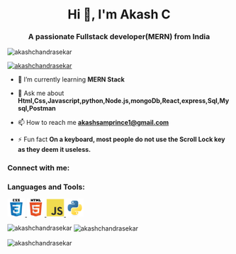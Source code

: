 <h1 align="center">Hi 👋, I'm Akash C</h1>
<h3 align="center">A passionate Fullstack developer(MERN) from India</h3>

<p align="left"> <img src="https://komarev.com/ghpvc/?username=akashchandrasekar&label=Profile%20views&color=0e75b6&style=flat" alt="akashchandrasekar" /> </p>

<p align="left"> <a href="https://github.com/ryo-ma/github-profile-trophy"><img src="https://github-profile-trophy.vercel.app/?username=akashchandrasekar" alt="akashchandrasekar" /></a> </p>

- 🌱 I’m currently learning **MERN Stack**

- 💬 Ask me about **Html,Css,Javascript,python,Node.js,mongoDb,React,express,Sql,Mysql,Postman**

- 📫 How to reach me **akashsamprince1@gmail.com**

- ⚡ Fun fact **On a keyboard, most people do not use the Scroll Lock key as they deem it useless.**

<h3 align="left">Connect with me:</h3>
<p align="left">
</p>

<h3 align="left">Languages and Tools:</h3>
<p align="left"> <a href="https://www.w3schools.com/css/" target="_blank" rel="noreferrer"> <img src="https://raw.githubusercontent.com/devicons/devicon/master/icons/css3/css3-original-wordmark.svg" alt="css3" width="40" height="40"/> </a> <a href="https://www.w3.org/html/" target="_blank" rel="noreferrer"> <img src="https://raw.githubusercontent.com/devicons/devicon/master/icons/html5/html5-original-wordmark.svg" alt="html5" width="40" height="40"/> </a> <a href="https://developer.mozilla.org/en-US/docs/Web/JavaScript" target="_blank" rel="noreferrer"> <img src="https://raw.githubusercontent.com/devicons/devicon/master/icons/javascript/javascript-original.svg" alt="javascript" width="40" height="40"/> </a> <a href="https://www.python.org" target="_blank" rel="noreferrer"> <img src="https://raw.githubusercontent.com/devicons/devicon/master/icons/python/python-original.svg" alt="python" width="40" height="40"/> </a> </p>

<p><img align="left" src="https://github-readme-stats.vercel.app/api/top-langs?username=akashchandrasekar&show_icons=true&locale=en&layout=compact" alt="akashchandrasekar" /></p>

<p>&nbsp;<img align="center" src="https://github-readme-stats.vercel.app/api?username=akashchandrasekar&show_icons=true&locale=en" alt="akashchandrasekar" /></p>

<p><img align="center" src="https://github-readme-streak-stats.herokuapp.com/?user=akashchandrasekar&" alt="akashchandrasekar" /></p>

